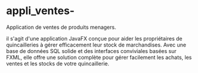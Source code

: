 # appli_ventes-
Application de ventes de produits menagers. 

il s'agit d'une application JavaFX conçue pour aider les propriétaires de quincailleries à gérer efficacement leur stock de marchandises. Avec une base de données SQL solide et des interfaces conviviales basées sur FXML, elle offre une solution complète pour gérer facilement les achats, les ventes et les stocks de votre quincaillerie.
